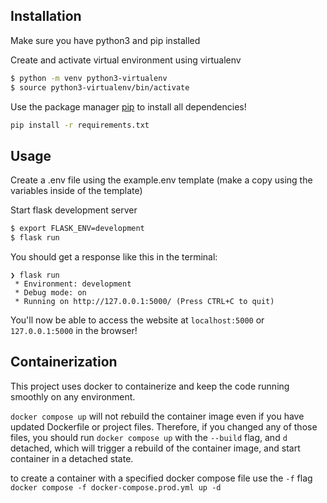 ## Installation

Make sure you have python3 and pip installed

Create and activate virtual environment using virtualenv
```bash
$ python -m venv python3-virtualenv
$ source python3-virtualenv/bin/activate
```
Use the package manager [pip](https://pip.pypa.io/en/stable/) to install all dependencies!

```bash
pip install -r requirements.txt
```

## Usage

Create a .env file using the example.env template (make a copy using the variables inside of the template)

Start flask development server
```bash
$ export FLASK_ENV=development
$ flask run
```

You should get a response like this in the terminal:
```
❯ flask run
 * Environment: development
 * Debug mode: on
 * Running on http://127.0.0.1:5000/ (Press CTRL+C to quit)
```

You'll now be able to access the website at `localhost:5000` or `127.0.0.1:5000` in the browser!

## Containerization
This project uses docker to containerize and keep the code running smoothly on any environment.

`docker compose up` will not rebuild the container image even if you have updated Dockerfile or project files. Therefore, if you changed any of those files, you should run `docker compose up` with the `--build` flag, and `d` detached, which will trigger a rebuild of the container image, and start container in a detached state.

to create a container with a specified docker compose file use the `-f` flag
`docker compose -f docker-compose.prod.yml up -d`
